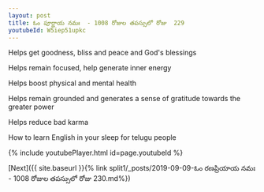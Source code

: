 ```yaml
---
layout: post
title: ఓం పూర్ణాయ నమః  - 1008 రోజుల తపస్సులో రోజు  229
youtubeId: W5iep51upkc
---
```

 
 
Helps get goodness, bliss and peace and God's blessings
 
Helps remain focused, help generate inner energy 
 
Helps boost physical and mental health 
 
Helps remain grounded and generates a sense of gratitude towards the greater power 
 
Helps reduce bad karma
 
How to learn English in your sleep for telugu people
 
 
 
 


{% include youtubePlayer.html id=page.youtubeId %}
 
[Next]({{ site.baseurl }}{% link split1/_posts/2019-09-09-ఓం రణప్రియాయ నమః  - 1008 రోజుల తపస్సులో రోజు  230.md%})
 
